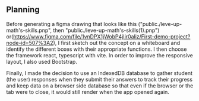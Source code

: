 ## Planning

Before generating a figma drawing that looks like this ("public./leve-up-math's-skills.pnp", then "public./leve-up-math's-skills(1).pnp") or(https://www.figma.com/file/1vnDPX1jWobP4jIir0aliz/First-demo-project?node-id=507%3A2), I first sketch out the concept on a whiteboard and identify the different boxes with their appropriate functions. I then choose the framework react, typescript with vite. In order to improve the responsive layout, I also used Bootstrap.

Finally, I made the decision to use an IndexedDB database to gather student (the user) responses when they submit their answers to track their progress and keep data on a browser side database so that even if the browser or the tab were to close, it would still render when the app opened again.
